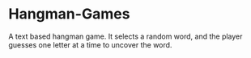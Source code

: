 # Hangman-Games
A text based hangman game. It selects a random word, and the player guesses one letter at a time to uncover the word.
